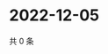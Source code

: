 # 2022-12-05

共 0 条

<!-- BEGIN WEIBO -->
<!-- 最后更新时间 Mon Dec 05 2022 18:00:54 GMT+0800 (China Standard Time) -->

<!-- END WEIBO -->
